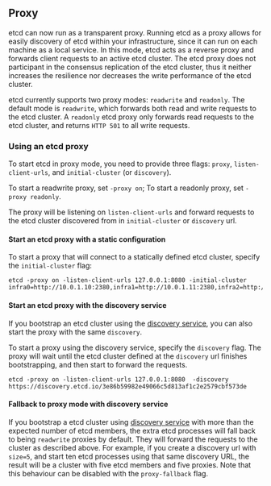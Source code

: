 ## Proxy

etcd can now run as a transparent proxy. Running etcd as a proxy allows for easily discovery of etcd within your infrastructure, since it can run on each machine as a local service. In this mode, etcd acts as a reverse proxy and forwards client requests to an active etcd cluster. The etcd proxy does not participant in the consensus replication of the etcd cluster, thus it neither increases the resilience nor decreases the write performance of the etcd cluster. 

etcd currently supports two proxy modes: `readwrite` and `readonly`. The default mode is `readwrite`, which forwards both read and write requests to the etcd cluster. A `readonly` etcd proxy only forwards read requests to the etcd cluster, and returns `HTTP 501` to all write requests. 

### Using an etcd proxy
To start etcd in proxy mode, you need to provide three flags: `proxy`, `listen-client-urls`, and `initial-cluster` (or `discovery`). 

To start a readwrite proxy, set `-proxy on`; To start a readonly proxy, set `-proxy readonly`.

The proxy will be listening on `listen-client-urls` and forward requests to the etcd cluster discovered from in `initial-cluster` or `discovery` url. 

#### Start an etcd proxy with a static configuration
To start a proxy that will connect to a statically defined etcd cluster, specify the `initial-cluster` flag:
```
etcd -proxy on -listen-client-urls 127.0.0.1:8080 -initial-cluster infra0=http://10.0.1.10:2380,infra1=http://10.0.1.11:2380,infra2=http://10.0.1.12:2380
```

#### Start an etcd proxy with the discovery service
If you bootstrap an etcd cluster using the [discovery service][discovery-service], you can also start the proxy with the same `discovery`. 

To start a proxy using the discovery service, specify the `discovery` flag. The proxy will wait until the etcd cluster defined at the `discovery` url finishes bootstrapping, and then start to forward the requests. 

```
etcd -proxy on -listen-client-urls 127.0.0.1:8080  -discovery https://discovery.etcd.io/3e86b59982e49066c5d813af1c2e2579cbf573de
```

#### Fallback to proxy mode with discovery service
If you bootstrap a etcd cluster using [discovery service][discovery-service] with more than the expected number of etcd members, the extra etcd processes will fall back to being `readwrite` proxies by default. They will forward the requests to the cluster as described above. For example, if you create a discovery url with `size=5`, and start ten etcd processes using that same discovery URL, the result will be a cluster with five etcd members and five proxies. Note that this behaviour can be disabled with the `proxy-fallback` flag.

[discovery-service]: https://github.com/coreos/etcd/blob/master/Documentation/clustering.md#discovery
